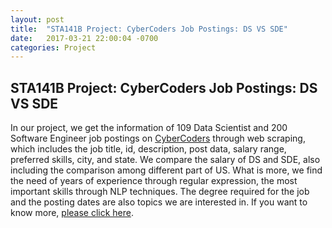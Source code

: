 ```yaml
---
layout: post
title:  "STA141B Project: CyberCoders Job Postings: DS VS SDE"
date:   2017-03-21 22:00:04 -0700
categories: Project
---
```


## STA141B Project: CyberCoders Job Postings: DS VS SDE

In our project, we get the information of 109 Data Scientist and 200 Software Engineer job postings on
[CyberCoders](https://www.cybercoders.com/) through web scraping, which includes the job title, id, description,
post data, salary range, preferred skills, city, and state. We compare the salary of DS and SDE, also including the
comparison among different part of US. What is more, we find the need of years of experience through regular expression,
the most important skills through NLP techniques. The degree required for the job and the posting dates are also
topics we are interested in. If you want to know more, [please click here](https://Sarayear.github.io/IndeedProject/).
